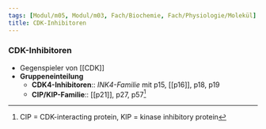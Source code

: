 ```yaml
---
tags: [Modul/m05, Modul/m03, Fach/Biochemie, Fach/Physiologie/Molekül]
title: CDK-Inhibitoren
---
```

### CDK-Inhibitoren
- Gegenspieler von [[CDK]]
- **Gruppeneinteilung**
	- **CDK4-Inhibitoren**:: *INK4-Familie* mit p15, [[p16]], p18, p19
	- **CIP/KIP-Familie**:: [[p21]], p27, p57[^1]


[^1]: CIP = CDK-interacting protein, KIP = kinase inhibitory protein